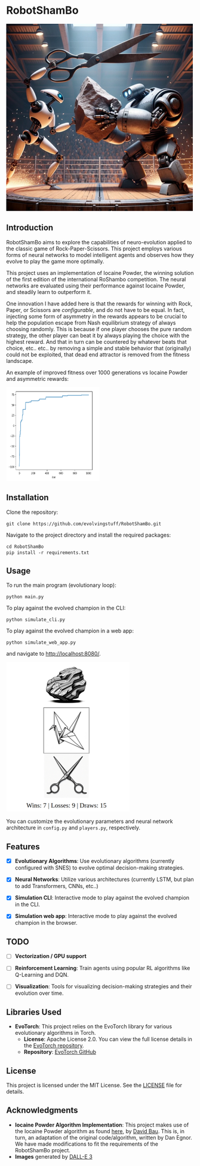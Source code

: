 # RobotShamBo

<img src="images/robotshambo.png" width="500" height="500">

## Introduction

RobotShamBo aims to explore the capabilities of neuro-evolution applied to the classic game of Rock-Paper-Scissors. This project employs various forms of neural networks to model intelligent agents and observes how they evolve to play the game more optimally.

This project uses an implementation of Iocaine Powder, the winning solution of the first edition of the international RoShambo competition.
The neural networks are evaluated using their performance against Iocaine Powder, and steadily learn to outperform it.

One innovation I have added here is that the rewards for winning with Rock, Paper, or Scissors are *configurable*, and do not have to be equal.
In fact, injecting some form of asymmetry in the rewards appears to be crucial to help the population escape from Nash equilibrium strategy of always choosing randomly.
This is because if one player chooses the pure random strategy, the other player can beat it by always playing the choice with the highest reward.
And that in turn can be countered by whatever beats that choice, etc.. etc.. by removing a simple and stable behavior that (originally) could not be exploited,
that dead end attractor is removed from the fitness landscape.

An example of improved fitness over 1000 generations vs Iocaine Powder and asymmetric rewards:

<img src="images/fitness-over-time.png" width="250" height="250">

## Installation

Clone the repository:

```
git clone https://github.com/evolvingstuff/RobotShamBo.git
```

Navigate to the project directory and install the required packages:

```
cd RobotShamBo
pip install -r requirements.txt
```

## Usage

To run the main program (evolutionary loop):

```
python main.py
```

To play against the evolved champion in the CLI:

```
python simulate_cli.py
```

To play against the evolved champion in a web app:

```
python simulate_web_app.py
```

and navigate to [http://localhost:8080/](http://localhost:8080/).

<img src="images/web-app.png" height="400">


You can customize the evolutionary parameters and neural network architecture in `config.py` and `players.py`, respectively.

## Features

- [x] **Evolutionary Algorithms**: Use evolutionary algorithms (currently configured with SNES) to evolve optimal decision-making strategies.
- [x] **Neural Networks**: Utilize various architectures (currently LSTM, but plan to add Transformers, CNNs, etc..)
- [x] **Simulation CLI**: Interactive mode to play against the evolved champion in the CLI.
- [x] **Simulation web app**: Interactive mode to play against the evolved champion in the browser.


## TODO

- [ ] **Vectorization / GPU support**
- [ ] **Reinforcement Learning**: Train agents using popular RL algorithms like Q-Learning and DQN.
- [ ] **Visualization**: Tools for visualizing decision-making strategies and their evolution over time.


## Libraries Used

- **EvoTorch**: This project relies on the EvoTorch library for various evolutionary algorithms in Torch. 
  - **License**: Apache License 2.0. You can view the full license details in the [EvoTorch repository](https://github.com/nnaisense/evotorch/blob/master/LICENSE).
  - **Repository**: [EvoTorch GitHub](https://github.com/nnaisense/evotorch)


## License

This project is licensed under the MIT License. See the [LICENSE](LICENSE) file for details.

## Acknowledgments

- **Iocaine Powder Algorithm Implementation**: This project makes use of the Iocaine Powder algorithm as found [here](http://davidbau.com/downloads/rps/rps-iocaine.py), by [David Bau](http://davidbau.com/). This is, in turn, an adaptation of the original code/algorithm, written by Dan Egnor. We have made modifications to fit the requirements of the RobotShamBo project.
- **Images** generated by [DALL-E 3](https://openai.com/dall-e-3)

